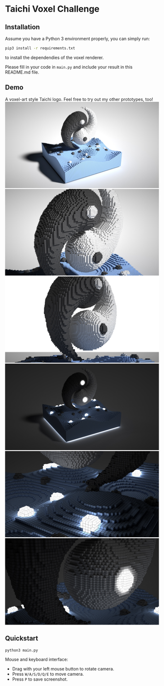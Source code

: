 # Taichi Voxel Challenge

## Installation

Assume you have a Python 3 environment properly, you can simply run:

```sh
pip3 install -r requirements.txt
```

to install the dependendies of the voxel renderer.

Please fill in your code in `main.py` and include your result in this README.md file.

## Demo

A voxel-art style Taichi logo. Feel free to try out my other prototypes, too!
![](./demo-light.jpg)
![](./demo-light-detail1.jpg)
![](./demo-light-detail2.jpg)
![](./demo-dark.jpg)
![](./demo-dark-detail2.jpg)
![](./demo-dark-detail1.jpg)

## Quickstart

```sh
python3 main.py
```

Mouse and keyboard interface:

+ Drag with your left mouse button to rotate camera.
+ Press `W/A/S/D/Q/E` to move camera.
+ Press `P` to save screenshot.

